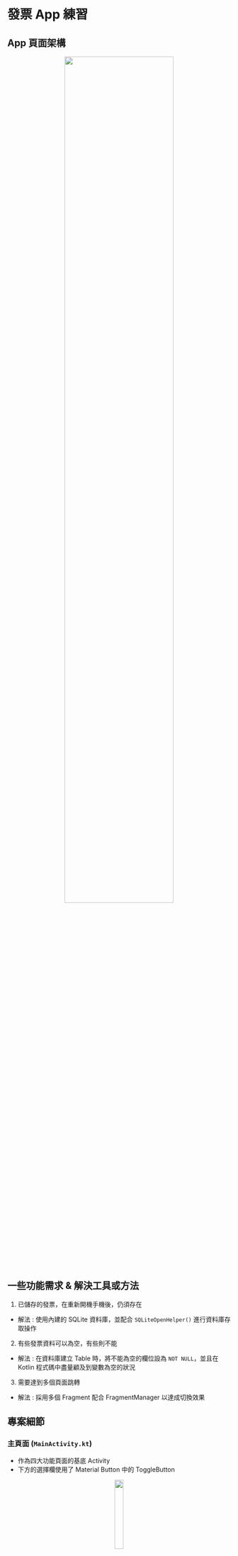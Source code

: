 # 發票 App 練習
## App 頁面架構
<p align="center"><img src="README_img/construction_present.png" width="70%" height="70%"></p>

## 一些功能需求 & 解決工具或方法
1. 已儲存的發票，在重新開機手機後，仍須存在
  * 解法 : 使用內建的 SQLite 資料庫，並配合 `SQLiteOpenHelper()` 進行資料庫存取操作
2. 有些發票資料可以為空，有些則不能
  * 解法 : 在資料庫建立 Table 時，將不能為空的欄位設為 `NOT NULL`，並且在 Kotlin 程式碼中盡量顧及到變數為空的狀況
3. 需要達到多個頁面跳轉
  * 解法 : 採用多個 Fragment 配合 FragmentManager 以達成切換效果
## 專案細節
### 主頁面 (`MainActivity.kt`)
* 作為四大功能頁面的基底 Activity
* 下方的選擇欄使用了 Material Button 中的 ToggleButton
<p align="center"><img src="README_img/mainActivity.png" width="20%" height="20%"></p>

### 月份列表頁面 (`ListFragment.kt`)
* 此頁面是以年分與月份去抓取對應的發票資料
* 中間的左右兩個箭頭會改變當前紀錄的年份(`currentYear`)與月份(`currentMonth`)，改變後其下方的 TextView 與更下方的 RecyclerView 皆會更新
* 資料庫方面，RecyclerView 中顯示的發票資料採用以下 query 進行資料抓取
  ```sql
  SELECT * FROM $TABLE_NAME 
      WHERE $COLUMN_YEAR = $searchYear AND $COLUMN_MONTH = $searchMonth
      ORDER BY $COLUMN_YEAR DESC, $COLUMN_MONTH DESC, $COLUMN_DAY DESC;
  ```
* 在 RecylcerView 中，每個物件皆有設置 `onItemClick()` 點擊事件，可透過其 unique ID 導航至編輯資料頁面。
<p align="center"><img src="README_img/ListFragment.png" width="20%" height="20%"></p>

### 日期列表頁面 (`DateListFragment.kt`)
* 此頁面是以年分、月份與日期去抓取對應的發票資料
* 中間的三個 Number Picker 可以讓使用者搜尋欲查詢的日期，改變後一樣修改當前紀錄的年份(`currentYear`)、月份(`currentMonth`)與日期(`currentDay`)，改變後其下方的 TextView 與更下方的 RecyclerView 皆會更新
* 資料庫方面，RecyclerView 中顯示的發票資料採用以下 query 進行資料抓取
  ```sql
  SELECT * FROM $TABLE_NAME 
      WHERE $COLUMN_YEAR = $searchYear AND $COLUMN_MONTH = $searchMonth AND $COLUMN_DAY = $searchDay
      ORDER BY $COLUMN_YEAR DESC, $COLUMN_MONTH DESC, $COLUMN_DAY DESC;
  ```
* 在 RecylcerView 中，每個物件一樣有設置 `onItemClick()` 點擊事件，可透過其 unique ID 導航至編輯資料頁面。
* 阻礙 : Number Picker 由於好像無法調整成「只顯示當前數值，並隱藏上下值」的效果，因此無法完全模仿題目要求的樣子
<p align="center"><img src="README_img/DateListFragment.png" width="20%" height="20%"></p>

### 編輯發票資料頁面 (`EditInvoiceFragment.kt`)
* 於該頁面中，使用者可以針對該筆發票資料進行修改或刪除的動作
* 資料庫方面，用該發票的 unique ID 從資料庫找出對應的發票資料，採用 query 如下 : 
  ```sql
  SELECT * FROM $TABLE_NAME WHERE $COLUMN_ID = $invoiceId;
  ```
* 若使用者點擊「更新」按鈕，則會先確定所有資料格式是否正確，後續再使用該發票的 unique ID 更新資料庫中對應的發票資料
  * 更新時的資料庫查詢方式如下 :
    ```kotlin
    val values = ContentValues().apply {
            put(COLUMN_INVOICENUMBER, invoice.invoiceNumber)
            put(COLUMN_YEAR, invoice.year)
            // ... 打包資料
        }
    val whereClause = "$COLUMN_ID = ?"
    val whereArgs = arrayOf(invoice.id.toString())
    db.update(TABLE_NAME, values, whereClause, whereArgs)
    ```
* 若使用者點擊「刪除」按鈕，則會先向使用者詢問是否要刪除該資料，後續再使用該發票的 unique ID 從資料庫中刪除該發票資料
  * 刪除時的資料庫查詢方式如下 :
    ```kotlin
    val whereClause = "$COLUMN_ID = ?"
    val whereArgs = arrayOf(invoiceId.toString())
    db.delete(TABLE_NAME, whereClause, whereArgs)
    ```
<p align="center"><img src="README_img/EditInvoiceFragment.png" width="20%" height="20%"></p>

### 相機掃描頁面 (`ScannerFragment`)
* 讓使用者可以使用手機相機直接進行拍照掃描
* 若有需要，可點擊右上按鈕改用手動輸入
<p align="center"><img src="README_img/ScannerFragment.png" width="20%" height="20%"></p>

### 手動輸入頁面 (`AddInvoiceFragment`)
* 於該頁面中，使用者可以直接手動新增發票資料
* 若使用者點擊「儲存」按鈕，則會先確定所有資料格式是否正確，後續再儲存進資料庫中
* 資料庫查詢方式如下 :
  ```kotlin
  val values = ContentValues().apply {
            put(COLUMN_INVOICENUMBER, invoice.invoiceNumber)
            put(COLUMN_YEAR, invoice.year)
            // ... 打包資料
        }
  writableDatabase.insert(TABLE_NAME, null, values)
  ```
<p align="center"><img src="README_img/AddInvoiceFragment.png" width="20%" height="20%"></p>
  
### 發票對獎頁面 (`SearchFragment`)
* 於該頁面中，使用者可以調整對獎時間與自行填入頭獎發票號碼，以進行對獎
* 對獎時間使用 Number Picker 讓使用者自行調整
* 發票號碼的輸入欄也會檢查其是符合發票格式
* 資料庫方面，我使用 `CASE WHEN...` 與 `SUBSTRING()` 以抓取滿足不同中獎條件之發票，並記錄其中獎金額於 `prize_amount` 欄位中
  ```sql
  SELECT *,
      CASE
          WHEN SUBSTRING($COLUMN_INVOICENUMBER, 4) = "$code" THEN 200000
          WHEN SUBSTRING($COLUMN_INVOICENUMBER, 5) = SUBSTRING("$code", 2) THEN "40,000"
          WHEN SUBSTRING($COLUMN_INVOICENUMBER, 6) = SUBSTRING("$code", 3) THEN "10,000"
          WHEN SUBSTRING($COLUMN_INVOICENUMBER, 7) = SUBSTRING("$code", 4) THEN "4,000"
          WHEN SUBSTRING($COLUMN_INVOICENUMBER, 8) = SUBSTRING("$code", 5) THEN "1,000"
          WHEN SUBSTRING($COLUMN_INVOICENUMBER, 9) = SUBSTRING("$code", 6) THEN "200"
          ELSE "0"
      END AS prize_amount
  FROM $TABLE_NAME
  WHERE $COLUMN_YEAR = $searchYear AND ($COLUMN_MONTH = ${searchMonth?.first} OR $COLUMN_MONTH = ${searchMonth?.second})
  ORDER BY $COLUMN_YEAR DESC, $COLUMN_MONTH DESC, $COLUMN_DAY DESC
  ```
* 後續在使用 cursor 依序抓取資料時，判斷若 `prize_amount` 欄位為 0，代表該發票未中獎，即不會記錄起來
* 最後將中獎之發票資料匯集成 List 並回傳
<p align="center"><img src="README_img/SearchFragment.png" width="20%" height="20%"></p>
  
### 成功中獎頁面 (`SearchSuccessFragment.kt`) & 並未中獎頁面 (`SearchFailFragment.kt`)
* 若發票對獎頁面收到之回傳 List 為空，代表無發票中獎，則會導航至並未中獎頁面
* 若發票對獎頁面收到之回傳 List 非空，代表有發票中獎，則會導航至成功中獎頁面
<p align="center"><img src="README_img/SearchSuccessFragment.png" width="20%" height="20%"></p>
  
<p align="center"><img src="README_img/SearchFailFragment.png" width="20%" height="20%"></p>

## 尚未完成的部分
### 基礎功能
1. Unit Test
2. Number Picker 大小調整
3. 於新增/編輯發票頁面中的新增明細功能
    * 使用 RecyclerView 顯示多個品項與其售價
    * 「新增」按鈕實做
4. 在發票對獎頁面，目前只能顯示單一中獎發票，後續須實作多個中獎發票之條列清單
5. 會員頁面 (`MemberFragment`) 實作 + 會員登入與註冊
### 進階功能
1. 相機掃描發票功能
2. 發票關鍵字搜尋
3. 分析圖表
### 未來預計App架構
<p align="center"><img src="README_img/construction_future.png" width="70%" height="70%"></p>
